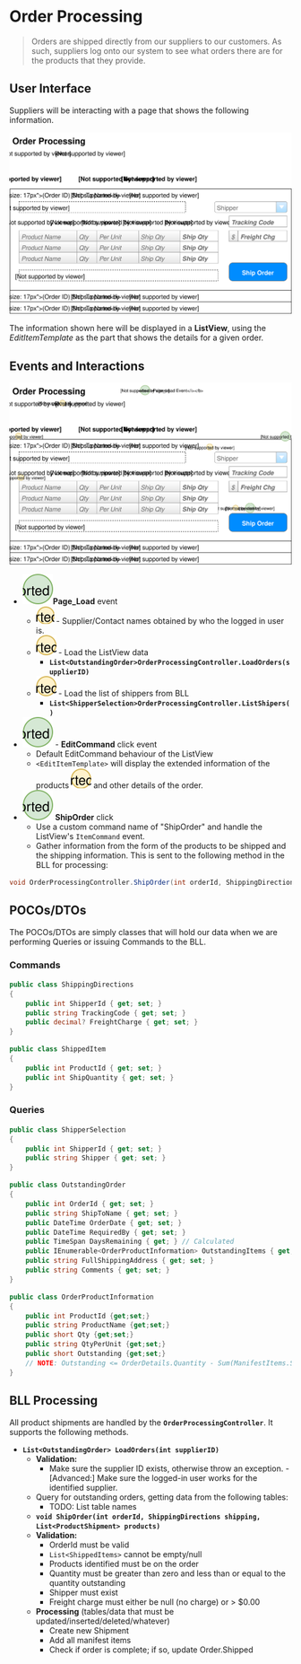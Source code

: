 # Order Processing

> Orders are shipped directly from our suppliers to our customers. As such, suppliers log onto our system to see what orders there are for the products that they provide.

## User Interface

Suppliers will be interacting with a page that shows the following information.

![Mockup](./Shipping-Orders.svg)

The information shown here will be displayed in a **ListView**, using the *EditItemTemplate* as the part that shows the details for a given order.

## Events and Interactions
![Plan](ShippingOrders_Plan.svg)

- ![](1.svg)**Page_Load** event
    - ![](a.svg) - Supplier/Contact names obtained by who the logged in user is.
    - ![](b.svg) - Load the ListView data
        - **`List<OutstandingOrder>OrderProcessingController.LoadOrders(supplierID)`**
    - ![](c.svg) - Load the list of shippers from BLL
        - **`List<ShipperSelection>OrderProcessingController.ListShipers()`**
- ![](2.svg) - **EditCommand** click event
    - Default EditCommand behaviour of the ListView 
    - `<EditItemTemplate>` will display the extended information of the products ![](d.svg) and other details of the order.
- ![](3.svg) **ShipOrder** click
    - Use a custom command name of "ShipOrder" and handle the ListView's `ItemCommand` event. 
    - Gather information from the form of the products to be shipped and the shipping information. This is sent to the following method in the BLL for processing:
```csharp
void OrderProcessingController.ShipOrder(int orderId, ShippingDirections shipping, List<ShippedItem> items)
```
## POCOs/DTOs
The POCOs/DTOs are simply classes that will hold our data when we are performing Queries or issuing Commands to the BLL.

### Commands
```C#
public class ShippingDirections
{
    public int ShipperId { get; set; }
    public string TrackingCode { get; set; }
    public decimal? FreightCharge { get; set; }
}
```
```C#
public class ShippedItem
{
    public int ProductId { get; set; }
    public int ShipQuantity { get; set; }
}
```
### Queries
```C#
public class ShipperSelection
{
    public int ShipperId { get; set; }
    public string Shipper { get; set; }
}
```
```C#
public class OutstandingOrder
{
    public int OrderId { get; set; }
    public string ShipToName { get; set; }
    public DateTime OrderDate { get; set; }
    public DateTime RequiredBy { get; set; }
    public TimeSpan DaysRemaining { get; } // Calculated
    public IEnumerable<OrderProductInformation> OutstandingItems { get; set; }
    public string FullShippingAddress { get; set; }
    public string Comments { get; set; }
}
```
```C#
public class OrderProductInformation
{
    public int ProductId {get;set;}
    public string ProductName {get;set;}
    public short Qty {get;set;}
    public string QtyPerUnit {get;set;}
    public short Outstanding {get;set;}
    // NOTE: Outstanding <= OrderDetails.Quantity - Sum(ManifestItems.ShipQuantity) for that product/order
}
```
## BLL Processing
All product shipments are handled by the **`OrderProcessingController`**. It supports the following methods.

- **`List<OutstandingOrder> LoadOrders(int supplierID)`**
    - **Validation:**
        - Make sure the supplier ID exists, otherwise throw an exception.
        -[Advanced:] Make sure the logged-in user works for the identified supplier.
    - Query for outstanding orders, getting data from the following tables:
        - TODO: List table names
    - **`void ShipOrder(int orderId, ShippingDirections shipping, List<ProductShipment> products)`**
  - **Validation:**
    - OrderId must be valid
    - `List<ShippedItems>` cannot be empty/null
    - Products identified must be on the order
    - Quantity must be greater than zero and less than or equal to the quantity     outstanding
    - Shipper must exist
    - Freight charge must either be null (no charge) or > $0.00
  - **Processing** (tables/data that must be updated/inserted/deleted/whatever)
    - Create new Shipment
    - Add all manifest items
    - Check if order is complete; if so, update Order.Shipped
